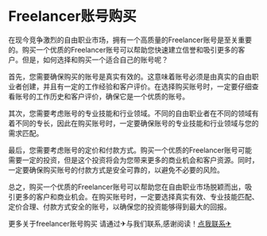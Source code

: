 # Freelancer账号购买

在现今竞争激烈的自由职业市场，拥有一个高质量的Freelancer账号是至关重要的。购买一个优质的Freelancer账号可以帮助您快速建立信誉和吸引更多的客户。但是，如何选择和购买一个适合自己的账号呢？

首先，您需要确保购买的账号是真实有效的。这意味着账号必须是由真实的自由职业者创建，并且有一定的工作经验和客户评价。在选择购买账号时，一定要仔细查看账号的工作历史和客户评价，确保它是一个优质的账号。

其次，您需要考虑账号的专业技能和行业领域。不同的自由职业者在不同的领域有着不同的专长，因此在购买账号时，一定要确保账号的专业技能和行业领域与您的需求匹配。

最后，您需要考虑账号的定价和付款方式。购买一个优质的Freelancer账号可能需要一定的投资，但是这个投资将会为您带来更多的商业机会和客户资源。同时，一定要确保购买账号的付款方式是安全可靠的，以避免不必要的风险。

总之，购买一个优质的Freelancer账号可以帮助您在自由职业市场脱颖而出，吸引更多的客户和商业机会。在购买账号时，一定要选择真实有效、专业技能匹配、定价合理、付款方式安全的账号，以确保您的投资能够得到最大的回报。

更多关于freelancer账号购买 请通过✈与我们联系,感谢阅读！[点我联系✈](https://img.G208.com)